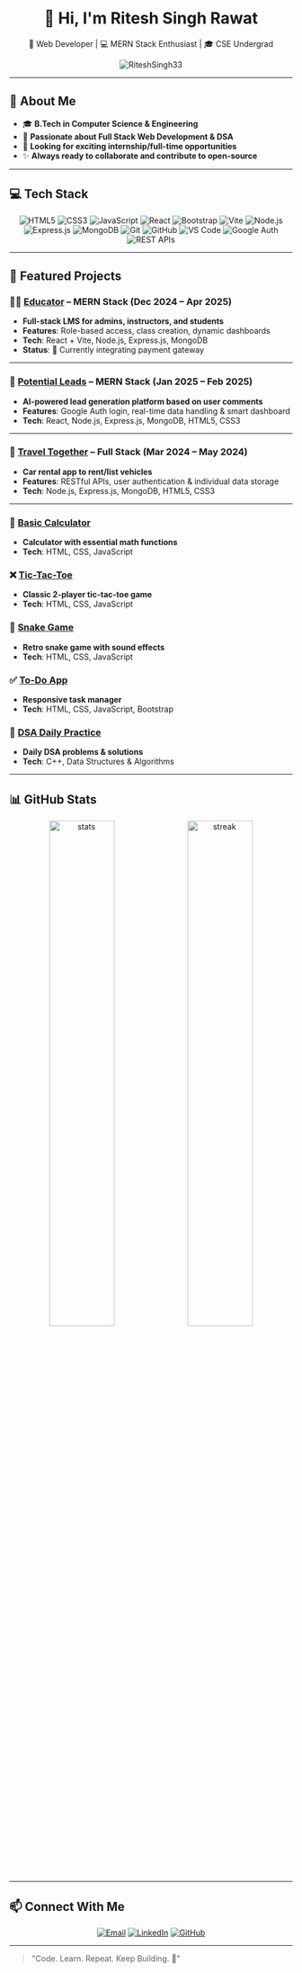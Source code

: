 <h1 align="center">👋 Hi, I'm Ritesh Singh Rawat</h1>
<p align="center">🚀 Web Developer | 💻 MERN Stack Enthusiast | 🎓 CSE Undergrad</p>

<p align="center">
  <img src="https://komarev.com/ghpvc/?username=RiteshSingh33&label=Profile%20views&color=orange&style=flat" alt="RiteshSingh33" />
</p>

---

## 🧠 About Me

- 🎓 **B.Tech in Computer Science & Engineering**
- 🌱 **Passionate about Full Stack Web Development & DSA**
- 💼 **Looking for exciting internship/full-time opportunities**
- ✨ **Always ready to collaborate and contribute to open-source**

---

## 💻 Tech Stack

<p align="center">
  <img src="https://img.shields.io/badge/HTML5-E34F26?style=for-the-badge&logo=html5&logoColor=white" alt="HTML5" />
  <img src="https://img.shields.io/badge/CSS3-1572B6?style=for-the-badge&logo=css3&logoColor=white" alt="CSS3" />
  <img src="https://img.shields.io/badge/JavaScript-F7DF1E?style=for-the-badge&logo=javascript&logoColor=black" alt="JavaScript" />
  <img src="https://img.shields.io/badge/React-61DAFB?style=for-the-badge&logo=react&logoColor=black" alt="React" />
  <img src="https://img.shields.io/badge/Bootstrap-563D7C?style=for-the-badge&logo=bootstrap&logoColor=white" alt="Bootstrap" />
  <img src="https://img.shields.io/badge/Vite-646CFF?style=for-the-badge&logo=vite&logoColor=white" alt="Vite" />
  <img src="https://img.shields.io/badge/Node.js-339933?style=for-the-badge&logo=node.js&logoColor=white" alt="Node.js" />
  <img src="https://img.shields.io/badge/Express.js-000000?style=for-the-badge&logo=express&logoColor=white" alt="Express.js" />
  <img src="https://img.shields.io/badge/MongoDB-47A248?style=for-the-badge&logo=mongodb&logoColor=white" alt="MongoDB" />
  <img src="https://img.shields.io/badge/Git-F05032?style=for-the-badge&logo=git&logoColor=white" alt="Git" />
  <img src="https://img.shields.io/badge/GitHub-181717?style=for-the-badge&logo=github&logoColor=white" alt="GitHub" />
  <img src="https://img.shields.io/badge/VS%20Code-007ACC?style=for-the-badge&logo=visual-studio-code&logoColor=white" alt="VS Code" />
  <img src="https://img.shields.io/badge/Google%20Auth-4285F4?style=for-the-badge&logo=google&logoColor=white" alt="Google Auth" />
  <img src="https://img.shields.io/badge/REST%20APIs-005571?style=for-the-badge&logo=rest&logoColor=white" alt="REST APIs" />
</p>

---

## 🚀 Featured Projects

### 🧑‍🏫 [Educator](https://github.com/RiteshSingh33/Educator) – MERN Stack (Dec 2024 – Apr 2025)
- **Full-stack LMS for admins, instructors, and students**
- **Features**: Role-based access, class creation, dynamic dashboards
- **Tech**: React + Vite, Node.js, Express.js, MongoDB
- **Status**: 🔧 Currently integrating payment gateway

---

### 🤖 [Potential Leads](https://github.com/RiteshSingh33/DRCODE_HACKATHON) – MERN Stack (Jan 2025 – Feb 2025)
- **AI-powered lead generation platform based on user comments**
- **Features**: Google Auth login, real-time data handling & smart dashboard
- **Tech**: React, Node.js, Express.js, MongoDB, HTML5, CSS3

---

### 🚗 [Travel Together](https://github.com/RiteshSingh33/TravelToGetHer) – Full Stack (Mar 2024 – May 2024)
- **Car rental app to rent/list vehicles**
- **Features**: RESTful APIs, user authentication & individual data storage
- **Tech**: Node.js, Express.js, MongoDB, HTML5, CSS3

---

### 🧮 [Basic Calculator](https://github.com/RiteshSingh33/Basic-Calculator)
- **Calculator with essential math functions**
- **Tech**: HTML, CSS, JavaScript

### ❌ [Tic-Tac-Toe](https://github.com/RiteshSingh33/Tic-Tac-Toe)
- **Classic 2-player tic-tac-toe game**
- **Tech**: HTML, CSS, JavaScript

### 🐍 [Snake Game](https://github.com/RiteshSingh33/Snake-Game)
- **Retro snake game with sound effects**
- **Tech**: HTML, CSS, JavaScript

### ✅ [To-Do App](https://github.com/RiteshSingh33/To-Do-App)
- **Responsive task manager**
- **Tech**: HTML, CSS, JavaScript, Bootstrap

### 📘 [DSA Daily Practice](https://github.com/RiteshSingh33/DSA-Daily-Practice-)
- **Daily DSA problems & solutions**
- **Tech**: C++, Data Structures & Algorithms

---

## 📊 GitHub Stats

<p align="center">
  <img src="https://github-readme-stats.vercel.app/api?username=RiteshSingh33&show_icons=true&theme=react" alt="stats" width="48%" />
  <img src="https://github-readme-streak-stats.herokuapp.com/?user=RiteshSingh33&theme=react" alt="streak" width="48%" />
</p>

---

## 📫 Connect With Me

<p align="center">
  <a href="mailto:riteshsinghrawat1@gmail.com"><img src="https://img.shields.io/badge/Email-D14836?style=for-the-badge&logo=gmail&logoColor=white" alt="Email" /></a>
  <a href="https://www.linkedin.com/in/ritesh-singh-rawat"><img src="https://img.shields.io/badge/LinkedIn-0077B5?style=for-the-badge&logo=linkedin&logoColor=white" alt="LinkedIn" /></a>
  <a href="https://github.com/RiteshSingh33"><img src="https://img.shields.io/badge/GitHub-181717?style=for-the-badge&logo=github&logoColor=white" alt="GitHub" /></a>
</p>

---

> "Code. Learn. Repeat. Keep Building. 🚀"

